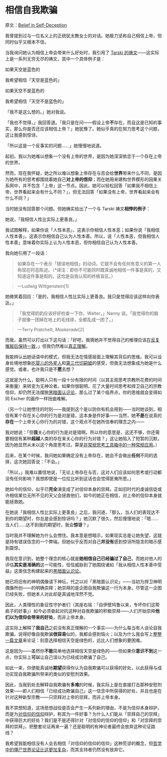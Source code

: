 # 相信自我欺骗

原文：[Belief in Self-Deception](https://www.readthesequences.com/Belief-In-Self-Deception)

我曾提到过与一位名义上的正统犹太教女士的对话。她极力坚称自己相信上帝，但同时似乎又根本不信。

当我询问她认为相信上帝会带来什么好处时，我引用了 [Tarski 的祷文](https://www.readthesequences.com/The-Meditation-On-Curiosity)——这实际上是一系列无穷无尽的祷文，其中一个具体例子是：

如果天空是蓝色的

我希望相信「天空是蓝色的」

如果天空不是蓝色的

我希望相信「天空不是蓝色的」

「我不是这么想的。」她对我说。

「我也不觉得，」我回答道。「我只是在问——假设上帝**不**存在，而且这是已知的事实，那么你是否还应该相信上帝？」她犹豫了。她似乎真的在努力思考这个问题，这让我感到惊讶。

「所以这是一个反事实的问题……」她慢慢地说道。

起初，我以为她难以想象一个没有上帝的世界，是因为她深深依恋于一个存在上帝的世界。

然而，现在我怀疑，她之所以难以想象上帝存在与否会给**世界**带来什么不同，是因为她所有的思考都围绕着她自己**对上帝的信仰**；而在她用来建构世界模形的因果关系网中，并不包含「上帝」这一节点。因此，她可以轻松回答「如果我不相信上帝，世界看起来会有什么不同？」，但无法回答「如果没有上帝，世界看起来会有什么不同？」

当时她没有回答那个问题。但她确实给出了一个与 Tarski 祷文**相悖的例子**：

她说，「我相信人性比实际上更善良。」

我试图解释，如果你说「人性本恶」，这表示你相信人性本恶；如果你说「我相信人性本善」，这表示你相信自己认为人性本善。所以，说「人性本恶，但我相信人性本善」意味着你实际上认为人性本恶，但你相信自己认为人性本善。

我向她引用了一段话：

> 如果存在一个表示「错误地相信」的动词，它就不会有任何有意义的第一人称现在时态陈述。（*译注：即你不可能同时既真诚地相信一件事是真的，又知道这件事是假的。这恰是自我认知的终极盲区。）

>

> —Ludwig Wittgenstein[1]

她微笑着回应：「是的，我相信人性比实际上更善良。我只是觉得应该这样向你表达。」

> 「我觉得奶奶应该好好检查一下你，Walter，」Nanny 说。「我觉得你的脑子就像一团掉在地上的毛线球，全都乱成一团了。」

>

> —Terry Pratchett, *Maskerade*[2]

而我，虽然可以打出以下这句话：「好吧，我猜她并不觉得自己的推理应该[在反复推敲后保持一致](https://www.readthesequences.com/The-Lens-That-Sees-Its-Own-Flaws)，」但我仍然难以[真正理解](https://www.readthesequences.com/Think-Like-Reality)。

我能辨认出她话语中的模式，但我无法在情感层面上理解其背后的思维。我可以设身处境地想象[吃婴儿的外星人](https://www.greaterwrong.com/lw/y5/the_babyeating_aliens_18/)和[第三代切嗣姬](https://www.greaterwrong.com/lw/y7/the_super_happy_people_38/)的感受，但我无法想象成为她是什么感觉。或者，也许我只是不**愿**去想？

这就是为什么，聪明人只有一段十分有限的时间（以其主观思考宗教所花费的时间来衡量）来转变为无神论者。如果你很聪明，花了大量时间思考和捍卫自己的宗教信仰，却仍然无法摆脱[黑暗面认识论](https://www.readthesequences.com/Dark-Side-Epistemology)，那么过了某个临界点，你的思维就会变得如同 Escher 的画作一样扭曲难解。

（另一个让她愣住的时刻——我提到这个是以防你有机会用到——当时她谈到，相信有某个存在关心你的行为是对是错，这本身是件好事——当然，她**不是**在说真的**存在**一个上帝关心你行为的对错，这个观点不在她所信奉的理念之内——

我对她说：「但**我**关心你的行为是对是错啊。所以你的意思是，这还不够，你还需要相信有某种**超越**人类的存在来关心你的行为对错？」这让她陷入了短暂的沉默，因为她显然从未以这个角度思考过。算是[非常规思考工具箱中的一种常规应用](https://www.readthesequences.com/How-To-Seem-And-Be-Deep)。）

后来，在某个时候，我问她如果确定没有上帝存在，她会不会做出**任何**不同的选择，这次她回答说：「不会。」

「所以，」我难以置信地说，「无论上帝存在与否，这对人们应该如何思考或行动都没有任何影响？我想即使是一位拉比听到这话也会觉得匪夷所思。」

她如今的信仰，似乎已**完全**演变成了对信仰本身的崇拜。正如旧时代的虔诚信徒或许相信某位无所不见的天父会拯救他们，如今的她正在相信，对上帝的信仰本身就能拯救她。

在她说「我相信人性比实际上更善良」之后，我问道，「那么，当人们的表现达不到你的期望时，你总是会感到惊讶吗？」她沉默了很久，然后慢慢地说：「嗯……当人们……达不到我的期望时，我会**惊讶**？」

当时我并不理解她为什么会愣住。我本意是想暗示，如果现实总是让她失望，这就是持有错误信念的一个弊端。但她似乎反而对自己**并没有**感到惊讶所隐含的暗示感到震惊。

我现在意识到，她整个理念的核心就是**她相信自己已经骗过了自己**，而她对他人的评估**其实是准确的**这一可能性，恰恰威胁到了她围绕诸如「我从相信人性本善中受益」这类信念构建起来的[黑暗面认识论](https://www.readthesequences.com/Dark-Side-Epistemology)。

她已将旧有的神明偶像请下神坛，代之以对「黑暗面认识论」——当初为捍卫神明偶像所创——的明确崇拜；她崇拜的是企图自我欺骗这一行为本身。尽管这一企图已经失败，但她本人对此却是真诚地浑然不觉。

因此，人类理性的象征性守护者们（其座右铭：「自伊壁鸠鲁以来，专坏你们这帮疯子的好事」）如今必须奋起对抗这种对自我欺骗的积极崇拜——人们开始崇拜**他们以为信仰会带来的好处**，而非上帝本身。

这实际上解释了**我自己**之前没有真正理解的一个事实——为什么每当有人谈论自我欺骗，说得好像自我欺骗**很容易**似的，我都会感到恼火；以及为什么我会写上[整整一篇文章](https://www.readthesequences.com/Doublethink-Choosing-To-Be-Biased)来论证：刻意选择相信天空是绿色的，远比人们想象的要困难。

这是因为——虽然你**不能**简单地选择相信天空是绿色的——但如果你**意识不到**这一点，你实际上**可以**让自己误以为已经成功欺骗了自己。

如此一来，你便能真诚地**期望**获得你认为自我欺骗可以获得的好处，以此获得与成功实现自我欺骗所带来的类似的安慰剂效果。

因此，当我到处去解释自我欺骗有**多难**的时候，我实际上是在直接打击那种安慰剂效果——即人们相信「已经成功欺骗自己」这一信念中所获得的好处，并且也是在针对这种新型宗教——只崇拜对上帝的崇拜，而非上帝本身。

我不禁想知道，这场思想战役是否会产生一系列新的理由，不是为信仰本身辩护，而是为[对信仰的信仰](https://www.readthesequences.com/Belief-In-Belief)辩护，称其为一件好事？为什么人们能从「崇拜自己的崇拜」中获得巨大的好处？我们是不是还得针对「对信仰的信仰的信仰」和「对崇拜的崇拜的崇拜」，把整套论证再来一遍？还是聪明的有神论者最终会放弃这种论证路线？

我希望我能相信没有人会去相信「对信仰的信仰的信仰」这种荒谬的概念，但[哲学中的僵尸世界论证比这更加复杂](https://www.readthesequences.com/Zombies-Zombies)，而其支持者仍然没有放弃它。
